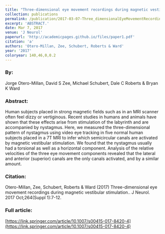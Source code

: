 ```yaml
---
title: "Three-dimensional eye movement recordings during magnetic vestibular stimulation."
collection: publications
permalink: /publication/2017-03-07-Three_dimensionalEyeMovementRecordingsDuringMagneticVestibularS
excerpt: 'ABSTRACT.'
date: Mar 7, 2017
venue: 'J Neurol'
paperurl: 'http://academicpages.github.io/files/paper1.pdf'
citation: 'a'
authors: 'Otero-Millan, Zee, Schubert, Roberts & Ward'
year: '2017'
coloryear: 140,46,0,0.2
---
```


### By: 
Jorge Otero-Millan, David S Zee, Michael Schubert, Dale C Roberts & Bryan K Ward

### Abstract: 
Human subjects placed in strong magnetic fields such as in an MRI scanner often feel dizzy or vertiginous. Recent studies in humans and animals have shown that these effects arise from stimulation of the labyrinth and are accompanied by nystagmus. Here, we measured the three-dimensional pattern of nystagmus using video eye tracking in five normal human subjects placed in a 7T MRI to infer which semicircular canals are activated by magnetic vestibular stimulation. We found that the nystagmus usually had a torsional as well as a horizontal component. Analysis of the relative velocities of the three eye movement components revealed that the lateral and anterior (superior) canals are the only canals activated, and by a similar amount.

### Citation: 
Otero-Millan, Zee, Schubert, Roberts & Ward (2017) Three-dimensional eye movement recordings during magnetic vestibular stimulation.. J Neurol. 2017 Oct;264(Suppl 1):7-12. 

### Full article: 
[https://link.springer.com/article/10.1007/s00415-017-8420-4](https://link.springer.com/article/10.1007/s00415-017-8420-4)

